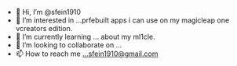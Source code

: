 - 👋 Hi, I’m @sfein1910
- 👀 I’m interested in ...prfebuilt apps i can use on my magicleap one vcreators edition.
- 🌱 I’m currently learning ... about my ml1cle.
- 💞️ I’m looking to collaborate on ...
- 📫 How to reach me ...sfein1910@gmail.com

<!---
sfein1910/sfein1910 is a ✨ special ✨ repository because its `README.md` (this file) appears on your GitHub profile.
You can click the Preview link to take a look at your changes.
--->
